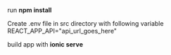 run **npm install**

Create .env file in src directory with following variable
REACT_APP_API="api_url_goes_here"

build app with **ionic serve**
